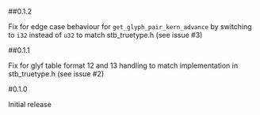 ##0.1.2

Fix for edge case behaviour for `get_glyph_pair_kern_advance` by switching to
`i32` instead of `u32` to match stb_truetype.h (see issue #3)

##0.1.1

Fix for glyf table format 12 and 13 handling to match implementation in
stb_truetype.h (see issue #2)

#0.1.0

Initial release
